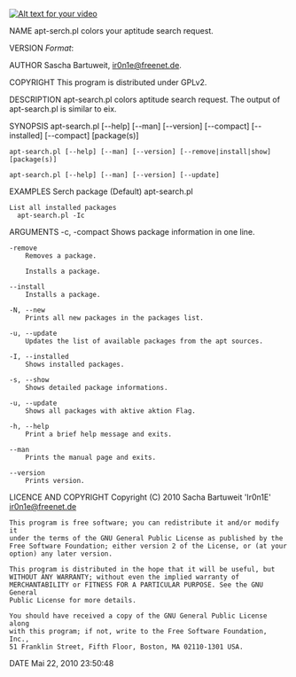 [![Alt text for your video](https://img.youtube.com/vi/RCsjAzDWPW0/0.jpg)](https://www.youtube.com/watch?v=RCsjAzDWPW0)

NAME
    apt-serch.pl colors your aptitude search request.

VERSION
    $Format:%t %ai %an$

AUTHOR
    Sascha Bartuweit, <ir0n1e@freenet.de>.

COPYRIGHT
    This program is distributed under GPLv2.

DESCRIPTION
    apt-search.pl colors aptitude search request. The output of
    apt-search.pl is similar to eix.

SYNOPSIS
    apt-search.pl [--help] [--man] [--version] [--compact] [--installed]
    [--compact] [package(s)]

    apt-search.pl [--help] [--man] [--version] [--remove|install|show]
    [package(s)]

    apt-search.pl [--help] [--man] [--version] [--update]

  EXAMPLES
    Serch package (Default)
      apt-search.pl <package>

    List all installed packages
      apt-search.pl -Ic

ARGUMENTS
    -c, -compact
        Shows package information in one line.

    -remove
        Removes a package.

        Installs a package.

    --install
        Installs a package.

    -N, --new
        Prints all new packages in the packages list.

    -u, --update
        Updates the list of available packages from the apt sources.

    -I, --installed
        Shows installed packages.

    -s, --show
        Shows detailed package informations.

    -u, --update
        Shows all packages with aktive aktion Flag.

    -h, --help
        Print a brief help message and exits.

    --man
        Prints the manual page and exits.

    --version
        Prints version.

LICENCE AND COPYRIGHT
    Copyright (C) 2010 Sacha Bartuweit 'Ir0n1E' <ir0n1e@freenet.de>

    This program is free software; you can redistribute it and/or modify it
    under the terms of the GNU General Public License as published by the
    Free Software Foundation; either version 2 of the License, or (at your
    option) any later version.

    This program is distributed in the hope that it will be useful, but
    WITHOUT ANY WARRANTY; without even the implied warranty of
    MERCHANTABILITY or FITNESS FOR A PARTICULAR PURPOSE. See the GNU General
    Public License for more details.

    You should have received a copy of the GNU General Public License along
    with this program; if not, write to the Free Software Foundation, Inc.,
    51 Franklin Street, Fifth Floor, Boston, MA 02110-1301 USA.

DATE
    Mai 22, 2010 23:50:48

